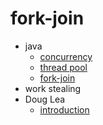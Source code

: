 # fork-join

- java
  - [concurrency](./1)
  - [thread pool](./2)
  - [fork-join](./3)
- work stealing
- Doug Lea
  - [introduction](./4)